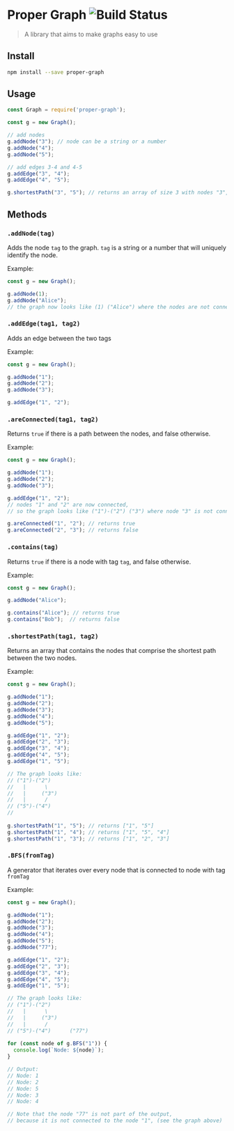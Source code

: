 # Proper Graph ![Build Status](https://travis-ci.org/minderov/proper-graph.svg?branch=master)
> A library that aims to make graphs easy to use

## Install
```bash
npm install --save proper-graph
```

## Usage
```javascript
const Graph = require('proper-graph');

const g = new Graph();

// add nodes
g.addNode("3"); // node can be a string or a number
g.addNode("4");
g.addNode("5");

// add edges 3-4 and 4-5
g.addEdge("3", "4");
g.addEdge("4", "5");

g.shortestPath("3", "5"); // returns an array of size 3 with nodes "3", "4", "5"
```

## Methods
### `.addNode(tag)`
Adds the node `tag` to the graph. `tag` is a string or a number that will uniquely identify the node.

Example:
```javascript
const g = new Graph();

g.addNode(1);
g.addNode("Alice");
// the graph now looks like (1) ("Alice") where the nodes are not connected
```


### `.addEdge(tag1, tag2)`
Adds an edge between the two tags

Example:
```javascript
const g = new Graph();

g.addNode("1");
g.addNode("2");
g.addNode("3");

g.addEdge("1", "2");
```


### `.areConnected(tag1, tag2)`
Returns `true` if there is a path between the nodes, and false otherwise.

Example:
```javascript
const g = new Graph();

g.addNode("1");
g.addNode("2");
g.addNode("3");

g.addEdge("1", "2");
// nodes "1" and "2" are now connected, 
// so the graph looks like ("1")-("2") ("3") where node "3" is not connected to the rest

g.areConnected("1", "2"); // returns true
g.areConnected("2", "3"); // returns false
```


### `.contains(tag)`
Returns `true` if there is a node with tag `tag`, and false otherwise.

Example:
```javascript
const g = new Graph();

g.addNode("Alice");

g.contains("Alice"); // returns true
g.contains("Bob");  // returns false
```


### `.shortestPath(tag1, tag2)`
Returns an array that contains the nodes that comprise the shortest path between the two nodes.

Example:
```javascript
const g = new Graph();

g.addNode("1");
g.addNode("2");
g.addNode("3");
g.addNode("4");
g.addNode("5");

g.addEdge("1", "2");
g.addEdge("2", "3");
g.addEdge("3", "4");
g.addEdge("4", "5");
g.addEdge("1", "5");

// The graph looks like:
// ("1")-("2")
//   |      \
//   |     ("3")
//   |      /
// ("5")-("4")
//    
   
g.shortestPath("1", "5"); // returns ["1", "5"]
g.shortestPath("1", "4"); // returns ["1", "5", "4"]
g.shortestPath("1", "3"); // returns ["1", "2", "3"]
```

### `.BFS(fromTag)`
A generator that iterates over every node that is connected to node with tag `fromTag`

Example:
```javascript
const g = new Graph();

g.addNode("1");
g.addNode("2");
g.addNode("3");
g.addNode("4");
g.addNode("5");
g.addNode("77");

g.addEdge("1", "2");
g.addEdge("2", "3");
g.addEdge("3", "4");
g.addEdge("4", "5");
g.addEdge("1", "5");

// The graph looks like:
// ("1")-("2")
//   |      \
//   |     ("3")
//   |      /
// ("5")-("4")      ("77")
   
for (const node of g.BFS("1")) {
  console.log(`Node: ${node}`);
}

// Output:
// Node: 1
// Node: 2
// Node: 5
// Node: 3
// Node: 4

// Note that the node "77" is not part of the output, 
// because it is not connected to the node "1", (see the graph above)
```
